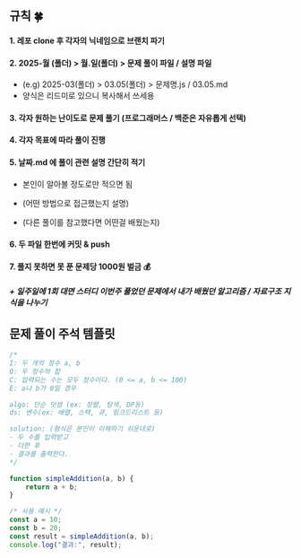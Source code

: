 ## 규칙 🍀

#### 1. 레포 clone 후 각자의 닉네임으로 브랜치 파기

#### 2. 2025-월 (폴더) > 월.일(폴더) > 문제 풀이 파일 / 설명 파일

- (e.g) 2025-03(폴더) > 03.05(폴더) > 문제명.js / 03.05.md
- 양식은 리드미로 있으니 복사해서 쓰세용

#### 3. 각자 원하는 난이도로 문제 풀기 (프로그래머스 / 백준은 자유롭게 선택)

#### 4. 각자 목표에 따라 풀이 진행

#### 5. 날짜.md 에 풀이 관련 설명 간단히 적기

- 본인이 알아볼 정도로만 적으면 됨

- (어떤 방법으로 접근했는지 설명)
- (다른 풀이를 참고했다면 어떤걸 배웠는지)

#### 6. 두 파일 한번에 커밋 & push

#### 7. 풀지 못하면 못 푼 문제당 1000원 벌금 💰

##### + 일주일에 1회 대면 스터디 이번주 풀었던 문제에서 내가 배웠던 알고리즘 / 자료구조 지식을 나누기



## 문제 풀이 주석 템플릿
```js
/*
I: 두 개의 정수 a, b 
O: 두 정수의 합
C: 입력되는 수는 모두 정수이다. (0 <= a, b <= 100)
E: a나 b가 0일 경우

algo: 단순 덧셈 (ex: 정렬, 탐색, DP등)
ds: 변수(ex: 배열, 스택, 큐, 링크드리스트 등)

solution: (형식은 본인이 이해하기 쉬운대로)
- 두 수를 입력받고
- 더한 후 
- 결과를 출력한다.
*/

function simpleAddition(a, b) {
    return a + b;
}

/* 사용 예시 */
const a = 10;
const b = 20;
const result = simpleAddition(a, b);
console.log("결과:", result);
```